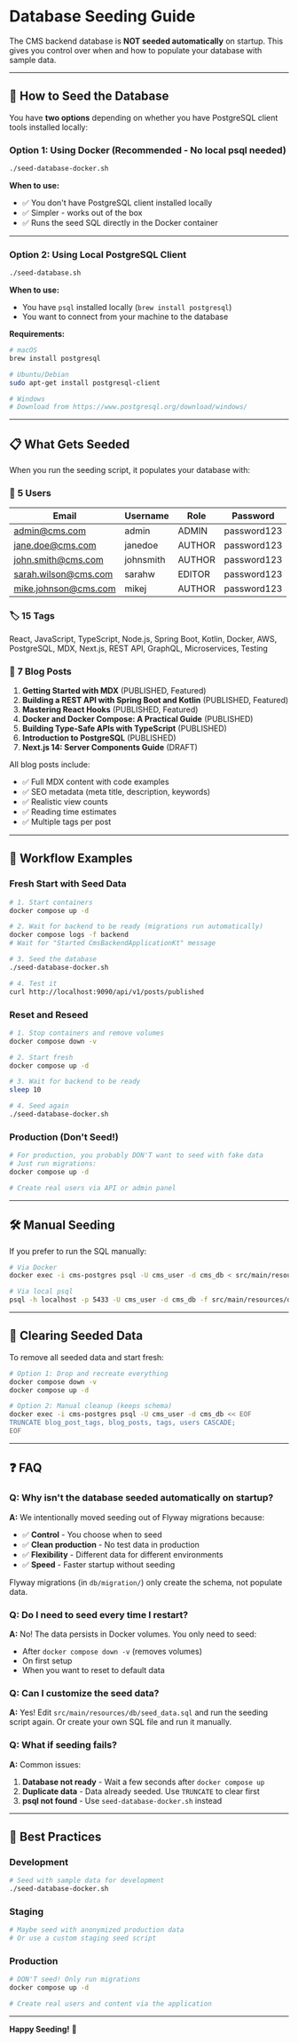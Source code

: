# Database Seeding Guide

The CMS backend database is **NOT seeded automatically** on startup. This gives you control over when and how to populate your database with sample data.

---

## 🌱 How to Seed the Database

You have **two options** depending on whether you have PostgreSQL client tools installed locally:

### Option 1: Using Docker (Recommended - No local psql needed)

```bash
./seed-database-docker.sh
```

**When to use:**
- ✅ You don't have PostgreSQL client installed locally
- ✅ Simpler - works out of the box
- ✅ Runs the seed SQL directly in the Docker container

---

### Option 2: Using Local PostgreSQL Client

```bash
./seed-database.sh
```

**When to use:**
- You have `psql` installed locally (`brew install postgresql`)
- You want to connect from your machine to the database

**Requirements:**
```bash
# macOS
brew install postgresql

# Ubuntu/Debian
sudo apt-get install postgresql-client

# Windows
# Download from https://www.postgresql.org/download/windows/
```

---

## 📋 What Gets Seeded

When you run the seeding script, it populates your database with:

### 👥 **5 Users**
| Email | Username | Role | Password |
|-------|----------|------|----------|
| admin@cms.com | admin | ADMIN | password123 |
| jane.doe@cms.com | janedoe | AUTHOR | password123 |
| john.smith@cms.com | johnsmith | AUTHOR | password123 |
| sarah.wilson@cms.com | sarahw | EDITOR | password123 |
| mike.johnson@cms.com | mikej | AUTHOR | password123 |

### 🏷️ **15 Tags**
React, JavaScript, TypeScript, Node.js, Spring Boot, Kotlin, Docker, AWS, PostgreSQL, MDX, Next.js, REST API, GraphQL, Microservices, Testing

### 📝 **7 Blog Posts**
1. **Getting Started with MDX** (PUBLISHED, Featured)
2. **Building a REST API with Spring Boot and Kotlin** (PUBLISHED, Featured)
3. **Mastering React Hooks** (PUBLISHED, Featured)
4. **Docker and Docker Compose: A Practical Guide** (PUBLISHED)
5. **Building Type-Safe APIs with TypeScript** (PUBLISHED)
6. **Introduction to PostgreSQL** (PUBLISHED)
7. **Next.js 14: Server Components Guide** (DRAFT)

All blog posts include:
- ✅ Full MDX content with code examples
- ✅ SEO metadata (meta title, description, keywords)
- ✅ Realistic view counts
- ✅ Reading time estimates
- ✅ Multiple tags per post

---

## 🔄 Workflow Examples

### Fresh Start with Seed Data
```bash
# 1. Start containers
docker compose up -d

# 2. Wait for backend to be ready (migrations run automatically)
docker compose logs -f backend
# Wait for "Started CmsBackendApplicationKt" message

# 3. Seed the database
./seed-database-docker.sh

# 4. Test it
curl http://localhost:9090/api/v1/posts/published
```

### Reset and Reseed
```bash
# 1. Stop containers and remove volumes
docker compose down -v

# 2. Start fresh
docker compose up -d

# 3. Wait for backend to be ready
sleep 10

# 4. Seed again
./seed-database-docker.sh
```

### Production (Don't Seed!)
```bash
# For production, you probably DON'T want to seed with fake data
# Just run migrations:
docker compose up -d

# Create real users via API or admin panel
```

---

## 🛠️ Manual Seeding

If you prefer to run the SQL manually:

```bash
# Via Docker
docker exec -i cms-postgres psql -U cms_user -d cms_db < src/main/resources/db/seed_data.sql

# Via local psql
psql -h localhost -p 5433 -U cms_user -d cms_db -f src/main/resources/db/seed_data.sql
```

---

## 🧹 Clearing Seeded Data

To remove all seeded data and start fresh:

```bash
# Option 1: Drop and recreate everything
docker compose down -v
docker compose up -d

# Option 2: Manual cleanup (keeps schema)
docker exec -i cms-postgres psql -U cms_user -d cms_db << EOF
TRUNCATE blog_post_tags, blog_posts, tags, users CASCADE;
EOF
```

---

## ❓ FAQ

### Q: Why isn't the database seeded automatically on startup?

**A:** We intentionally moved seeding out of Flyway migrations because:
- ✅ **Control** - You choose when to seed
- ✅ **Clean production** - No test data in production
- ✅ **Flexibility** - Different data for different environments
- ✅ **Speed** - Faster startup without seeding

Flyway migrations (in `db/migration/`) only create the schema, not populate data.

### Q: Do I need to seed every time I restart?

**A:** No! The data persists in Docker volumes. You only need to seed:
- After `docker compose down -v` (removes volumes)
- On first setup
- When you want to reset to default data

### Q: Can I customize the seed data?

**A:** Yes! Edit `src/main/resources/db/seed_data.sql` and run the seeding script again. Or create your own SQL file and run it manually.

### Q: What if seeding fails?

**A:** Common issues:
1. **Database not ready** - Wait a few seconds after `docker compose up`
2. **Duplicate data** - Data already seeded. Use `TRUNCATE` to clear first
3. **psql not found** - Use `seed-database-docker.sh` instead

---

## 🎯 Best Practices

### Development
```bash
# Seed with sample data for development
./seed-database-docker.sh
```

### Staging
```bash
# Maybe seed with anonymized production data
# Or use a custom staging seed script
```

### Production
```bash
# DON'T seed! Only run migrations
docker compose up -d

# Create real users and content via the application
```

---

**Happy Seeding!** 🌱

